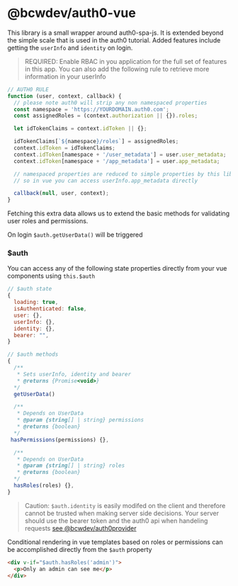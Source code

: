 # @bcwdev/auth0-vue

This library is a small wrapper around auth0-spa-js. It is extended beyond the simple scale that is used in the auth0 tutorial. Added features include getting the `userInfo` and `identity` on login.

> REQUIRED: Enable RBAC in you application for the full set of features in this app. You can also add the following rule to retrieve more information in your userInfo

```javascript
// AUTH0 RULE
function (user, context, callback) {
  // please note auth0 will strip any non namespaced properties
  const namespace = 'https://YOURDOMAIN.auth0.com';
  const assignedRoles = (context.authorization || {}).roles;

  let idTokenClaims = context.idToken || {};

  idTokenClaims[`${namespace}/roles`] = assignedRoles;
  context.idToken = idTokenClaims;
  context.idToken[namespace + '/user_metadata'] = user.user_metadata;
  context.idToken[namespace + '/app_metadata'] = user.app_metadata;

  // namespaced properties are reduced to simple properties by this libary
  // so in vue you can access userInfo.app_metadata directly

  callback(null, user, context);
}
```

Fetching this extra data allows us to extend the basic methods for validating user roles and permissions.

On login `$auth.getUserData()` will be triggered

### \$auth

You can access any of the following state properties directly from your vue components using `this.$auth`

```javascript
// $auth state
{
  loading: true,
  isAuthenticated: false,
  user: {},
  userInfo: {},
  identity: {},
  bearer: "",
}

// $auth methods
{
  /**
   * Sets userInfo, identity and bearer
   * @returns {Promise<void>}
  */
  getUserData()

  /**
   * Depends on UserData
   * @param {string[] | string} permissions
   * @returns {boolean}
  */
 hasPermissions(permissions) {},

  /**
   * Depends on UserData
   * @param {string[] | string} roles
   * @returns {boolean}
  */
  hasRoles(roles) {},
}

```

> Caution: `$auth.identity` is easily modifed on the client and therefore cannot be trusted when making server side decisions. Your server should use the bearer token and the auth0 api when handeling requests [see @bcwdev/auth0provider]('https://www.npmjs.com/package/@bcwdev/auth0provider')

Conditional rendering in vue templates based on roles or permissions can be accomplished directly from the `$auth` property

```html
<div v-if="$auth.hasRoles('admin')">
  <p>Only an admin can see me</p>
</div>
```
